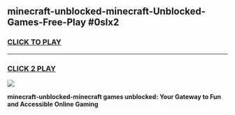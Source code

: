 
## minecraft-unblocked-minecraft-Unblocked-Games-Free-Play #0slx2
<h3>
<a href="https://us.freeplayer.one?title=minecraft-unblocked-minecraft&ref=9M">CLICK TO PLAY</a></h3>
<hr>

<h3>
<a href="https://us.freeplayer.one?title=minecraft-unblocked-minecraft&ref=9M">CLICK 2 PLAY</a>
  
</h3>

<a href="https://us.freeplayer.one?title=minecraft-unblocked-minecraft&ref=9M"><img src="https://clearcache.store/games.png"></a>


**minecraft-unblocked-minecraft games unblocked: Your Gateway to Fun and Accessible Online Gaming**
